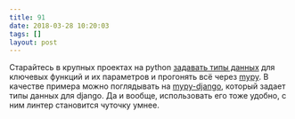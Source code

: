 ```yaml
---
title: 91
date: 2018-03-28 10:20:03
tags: []
layout: post
---
```


Старайтесь в крупных проектах на python [задавать типы данных](https://www.python.org/dev/peps/pep-0484/) для ключевых функций и их параметров и прогонять всё через [mypy](https://github.com/python/mypy). В качестве примера можно поглядывать на [mypy-django](https://github.com/machinalis/mypy-django), который задает типы данных для django. Да и вообще, использовать его тоже удобно, с ним линтер становится чуточку умнее.

